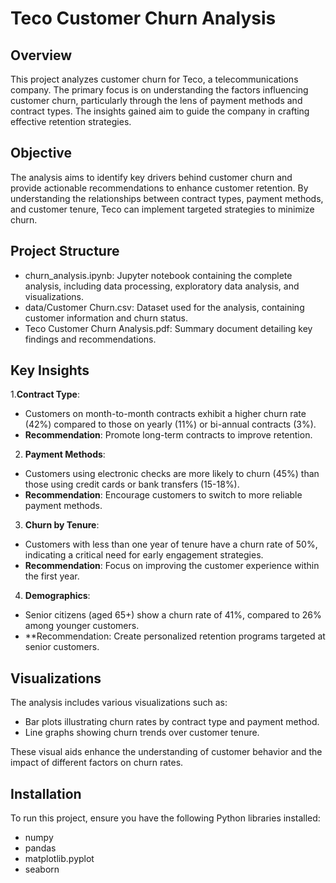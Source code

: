 # Teco Customer Churn Analysis

## Overview
This project analyzes customer churn for Teco, a telecommunications company. The primary focus is on understanding the factors influencing customer churn, particularly through the lens of payment methods and contract types. The insights gained aim to guide the company in crafting effective retention strategies.

## Objective
The analysis aims to identify key drivers behind customer churn and provide actionable recommendations to enhance customer retention. By understanding the relationships between contract types, payment methods, and customer tenure, Teco can implement targeted strategies to minimize churn.

## Project Structure
- churn_analysis.ipynb: Jupyter notebook containing the complete analysis, including data processing, exploratory data analysis, and visualizations.
- data/Customer Churn.csv: Dataset used for the analysis, containing customer information and churn status.
- Teco Customer Churn Analysis.pdf: Summary document detailing key findings and recommendations.

## Key Insights
1.**Contract Type**: 
  - Customers on month-to-month contracts exhibit a higher churn rate (42%) compared to those on yearly (11%) or bi-annual contracts (3%).
  - **Recommendation**: Promote long-term contracts to improve retention.

2. **Payment Methods**: 
  - Customers using electronic checks are more likely to churn (45%) than those using credit cards or bank transfers (15-18%).
  - **Recommendation**: Encourage customers to switch to more reliable payment methods.

3. **Churn by Tenure**: 
  - Customers with less than one year of tenure have a churn rate of 50%, indicating a critical need for early engagement strategies.
  - **Recommendation**: Focus on improving the customer experience within the first year.

4. **Demographics**: 
  - Senior citizens (aged 65+) show a churn rate of 41%, compared to 26% among younger customers.
  - **Recommendation: Create personalized retention programs targeted at senior customers.

## Visualizations
The analysis includes various visualizations such as:
- Bar plots illustrating churn rates by contract type and payment method.
- Line graphs showing churn trends over customer tenure.

These visual aids enhance the understanding of customer behavior and the impact of different factors on churn rates.

## Installation
To run this project, ensure you have the following Python libraries installed:

- numpy
- pandas
- matplotlib.pyplot
- seaborn  
